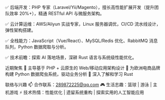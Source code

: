 ✅ 后端开发：PHP 专家（Laravel/Yii/Magento），擅长高性能扩展开发（提升团队效率 20%+），精通 RESTful API 与微服务架构。

✅ 云计算运维：AWS/Aliyun 实战专家，Linux 服务器调优，CI/CD 流水线设计，弹性架构搭建。

✅ 全栈能力：JavaScript（Vue/React）、MySQL/Redis 优化、RabbitMQ 消息队列，Python 数据爬取与分析。

✅ 技术前瞻：探索 AI 落地场景，深耕 Rust 语言与系统级性能优化。

近期聚焦
🔹 主导基于 PHP + 云原生的 Web/移动应用架构设计
🔹 为欧洲电商品牌构建 Python 数据爬虫系统，驱动业务分析
🔹 深入了解和学习 Rust

联络与兴趣
📫 合作联系：289872225@qq.com
🎮 生活志趣：篮球 | 游泳 | 主机游戏
⚡ 技术热情：性能优化 | 遗留系统重构 | 探索实用的人工智能应用
